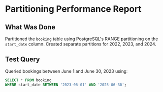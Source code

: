# Partitioning Performance Report

## What Was Done

Partitioned the `booking` table using PostgreSQL's RANGE partitioning on the `start_date` column. Created separate partitions for 2022, 2023, and 2024.

## Test Query

Queried bookings between June 1 and June 30, 2023 using:

```sql
SELECT * FROM booking
WHERE start_date BETWEEN '2023-06-01' AND '2023-06-30';
